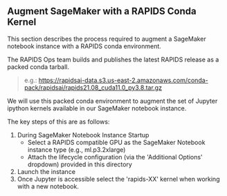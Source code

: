 ## **Augment SageMaker with a RAPIDS Conda Kernel**
This section describes the process required to augment a SageMaker notebook instance with a RAPIDS conda environment.

The RAPIDS Ops team builds and publishes the latest RAPIDS release as a packed conda tarball. 
> e.g.: https://rapidsai-data.s3.us-east-2.amazonaws.com/conda-pack/rapidsai/rapids21.08_cuda11.0_py3.8.tar.gz

We will use this packed conda environment to augment the set of Jupyter ipython kernels available in our SageMaker notebook instance.

The key steps of this are as follows:
1. During SageMaker Notebook Instance Startup
   - Select a RAPIDS compatible GPU as the SageMaker Notebook instance type (e.g., ml.p3.2xlarge) 
   - Attach the lifecycle configuration (via the 'Additional Options' dropdown) provided in this directory
2. Launch the instance
3. Once Jupyter is accessible select the 'rapids-XX' kernel when working with a new notebook.